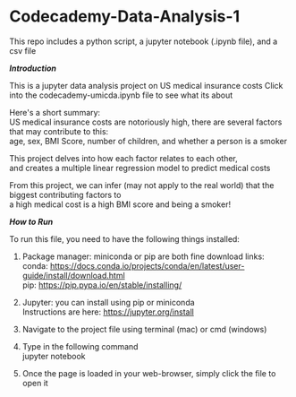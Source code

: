 # Codecademy-Data-Analysis-1
This repo includes a python script, a jupyter notebook (.ipynb file), and a csv file

*********Introduction*********

This is a jupyter data analysis project on US medical insurance costs
Click into the codecademy-umicda.ipynb file to see what its about<br>

Here's a short summary:<br>
US medical insurance costs are notoriously high, there are several factors that may contribute to this:<br>
age, sex, BMI Score, number of children, and whether a person is a smoker<br>

This project delves into how each factor relates to each other,<br>
and creates a multiple linear regression model to predict medical costs<br>

From this project, we can infer (may not apply to the real world) that the biggest contributing factors to <br>
a high medical cost is a high BMI score and being a smoker!<br>


*********How to Run*********

To run this file, you need to have the following things installed:

1. Package manager: miniconda or pip are both fine
download links: <br>
conda: https://docs.conda.io/projects/conda/en/latest/user-guide/install/download.html <br>
pip: https://pip.pypa.io/en/stable/installing/

2. Jupyter: you can install using pip or miniconda<br>
Instructions are here: https://jupyter.org/install <br>

3. Navigate to the project file using terminal (mac) or cmd (windows)

4. Type in the following command<br>
jupyter notebook

5. Once the page is loaded in your web-browser, simply click the file to open it

